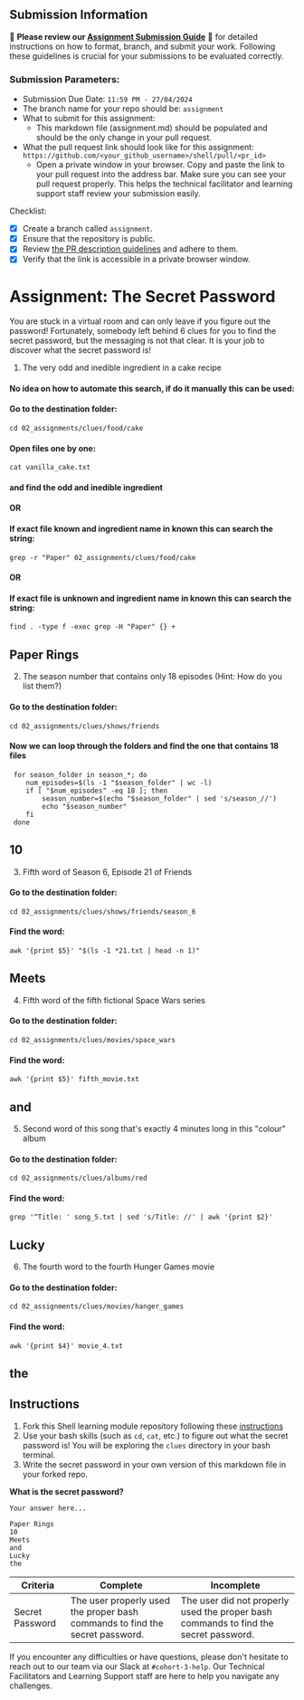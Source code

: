 ## Submission Information

🚨 **Please review our [Assignment Submission Guide](https://github.com/UofT-DSI/onboarding/blob/main/onboarding_documents/submissions.md)** 🚨 for detailed instructions on how to format, branch, and submit your work. Following these guidelines is crucial for your submissions to be evaluated correctly.

### Submission Parameters:
* Submission Due Date: `11:59 PM - 27/04/2024`
* The branch name for your repo should be: `assignment`
* What to submit for this assignment:
    * This markdown file (assignment.md) should be populated and should be the only change in your pull request.
* What the pull request link should look like for this assignment: `https://github.com/<your_github_username>/shell/pull/<pr_id>`
    * Open a private window in your browser. Copy and paste the link to your pull request into the address bar. Make sure you can see your pull request properly. This helps the technical facilitator and learning support staff review your submission easily.

Checklist:
- [X] Create a branch called `assignment`.
- [X] Ensure that the repository is public.
- [X] Review [the PR description guidelines](https://github.com/UofT-DSI/onboarding/blob/main/onboarding_documents/submissions.md#guidelines-for-pull-request-descriptions) and adhere to them.
- [X] Verify that the link is accessible in a private browser window.

# Assignment: The Secret Password

You are stuck in a virtual room and can only leave if you figure out the password! Fortunately, somebody left behind 6 clues for you to find the secret password, but the messaging is not that clear. It is your job to discover what the secret password is!

1. The very odd and inedible ingredient in a cake recipe

#### No idea on how to automate this search, if do it manually this can be used:
#### Go to the destination folder:    
```cd 02_assignments/clues/food/cake```
#### Open files one by one:   
```cat vanilla_cake.txt``` 
#### and find the odd and inedible ingredient
#### OR
#### If exact file known and ingredient name in known this can search the string:      
```grep -r "Paper" 02_assignments/clues/food/cake```
#### OR
#### If exact file is unknown and ingredient name in known this can search the string: 
```find . -type f -exec grep -H "Paper" {} +```

## Paper Rings

2. The season number that contains only 18 episodes (Hint: How do you list them?)

#### Go to the destination folder:    
```cd 02_assignments/clues/shows/friends```
#### Now we can loop through the folders and find the one that contains 18 files
```
 for season_folder in season_*; do
    num_episodes=$(ls -1 "$season_folder" | wc -l)
    if [ "$num_episodes" -eq 18 ]; then
        season_number=$(echo "$season_folder" | sed 's/season_//')
        echo "$season_number"
    fi
 done
```

## 10

3. Fifth word of Season 6, Episode 21 of Friends

#### Go to the destination folder:       
```cd 02_assignments/clues/shows/friends/season_6```
#### Find the word:                      
```awk '{print $5}' "$(ls -1 *21.txt | head -n 1)"```

## Meets

4. Fifth word of the fifth fictional Space Wars series

#### Go to the destination folder:       
```cd 02_assignments/clues/movies/space_wars```
#### Find the word:                      
```awk '{print $5}' fifth_movie.txt```

## and

5. Second word of this song that's exactly 4 minutes long in this "colour" album

#### Go to the destination folder:       
```cd 02_assignments/clues/albums/red```
#### Find the word:                      
```grep '^Title: ' song_5.txt | sed 's/Title: //' | awk '{print $2}'```

## Lucky

6. The fourth word to the fourth Hunger Games movie

#### Go to the destination folder:       
```cd 02_assignments/clues/movies/hanger_games```
#### Find the word:                      
```awk '{print $4}' movie_4.txt```

## the

## Instructions
1. Fork this Shell learning module repository following these [instructions](https://github.com/UofT-DSI/onboarding/blob/main/onboarding_documents/submissions.md#setting-up)
2. Use your bash skills (such as `cd`, `cat`, etc.) to figure out what the secret password is! You will be exploring the `clues` directory in your bash terminal.
3. Write the secret password in your own version of this markdown file in your forked repo.

**What is the secret password?**
```
Your answer here...

Paper Rings
10
Meets
and
Lucky
the
```

|Criteria|Complete|Incomplete|
|---|---|---|
|Secret Password|The user properly used the proper bash commands to find the secret password.|The user did not properly used the proper bash commands to find the secret password.|



If you encounter any difficulties or have questions, please don't hesitate to reach out to our team via our Slack at `#cohort-3-help`. Our Technical Facilitators and Learning Support staff are here to help you navigate any challenges.
